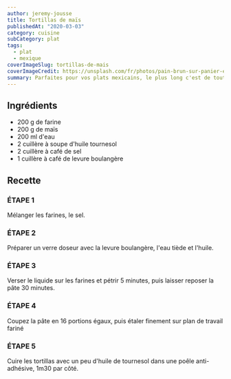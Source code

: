 ```yaml
---
author: jeremy-jousse
title: Tortillas de maïs
publishedAt: "2020-03-03"
category: cuisine
subCategory: plat
tags:
  - plat
  - mexique
coverImageSlug: tortillas-de-mais
coverImageCredit: https://unsplash.com/fr/photos/pain-brun-sur-panier-en-osier-blanc-7iB1Pa_OBL4
summary: Parfaites pour vos plats mexicains, le plus long c'est de tout nettoyer
---
```


## Ingrédients

- 200 g de farine
- 200 g de maïs
- 200 ml d'eau
- 2 cuillère à soupe d'huile tournesol
- 2 cuillère à café de sel
- 1 cuillère à café de levure boulangère

## Recette

### ÉTAPE 1

Mélanger les farines, le sel.

### ÉTAPE 2

Préparer un verre doseur avec la levure boulangère, l'eau tiède et l'huile.

### ÉTAPE 3

Verser le liquide sur les farines et pétrir 5 minutes, puis laisser reposer la pâte 30 minutes.

### ÉTAPE 4

Coupez la pâte en 16 portions égaux, puis étaler finement sur plan de travail fariné

### ÉTAPE 5

Cuire les tortillas avec un peu d'huile de tournesol dans une poêle anti-adhésive, 1m30 par côté.
